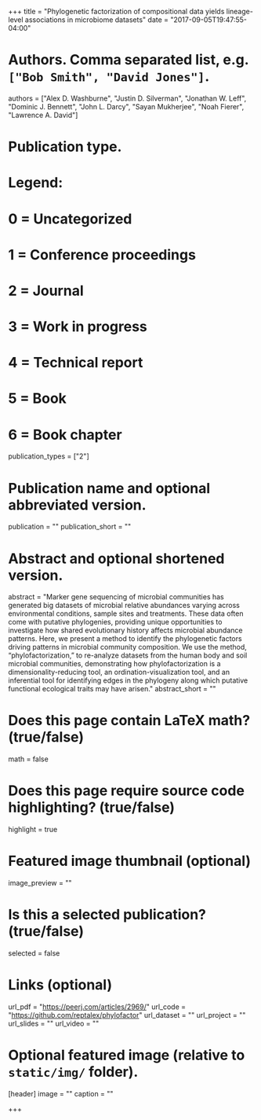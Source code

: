 +++
title = "Phylogenetic factorization of compositional data yields lineage-level associations in microbiome datasets"
date = "2017-09-05T19:47:55-04:00"

# Authors. Comma separated list, e.g. `["Bob Smith", "David Jones"]`.
authors = ["Alex D. Washburne", "Justin D. Silverman", "Jonathan W. Leff", "Dominic J. Bennett", "John L. Darcy", "Sayan Mukherjee", "Noah Fierer", "Lawrence A. David"]

# Publication type.
# Legend:
# 0 = Uncategorized
# 1 = Conference proceedings
# 2 = Journal
# 3 = Work in progress
# 4 = Technical report
# 5 = Book
# 6 = Book chapter
publication_types = ["2"]

# Publication name and optional abbreviated version.
publication = ""
publication_short = ""

# Abstract and optional shortened version.
abstract = "Marker gene sequencing of microbial communities has generated big datasets of microbial relative abundances varying across environmental conditions, sample sites and treatments. These data often come with putative phylogenies, providing unique opportunities to investigate how shared evolutionary history affects microbial abundance patterns. Here, we present a method to identify the phylogenetic factors driving patterns in microbial community composition. We use the method, “phylofactorization,” to re-analyze datasets from the human body and soil microbial communities, demonstrating how phylofactorization is a dimensionality-reducing tool, an ordination-visualization tool, and an inferential tool for identifying edges in the phylogeny along which putative functional ecological traits may have arisen."
abstract_short = ""

# Does this page contain LaTeX math? (true/false)
math = false

# Does this page require source code highlighting? (true/false)
highlight = true

# Featured image thumbnail (optional)
image_preview = ""

# Is this a selected publication? (true/false)
selected = false

# Links (optional)
url_pdf = "https://peerj.com/articles/2969/"
url_code = "https://github.com/reptalex/phylofactor"
url_dataset = ""
url_project = ""
url_slides = ""
url_video = ""

# Optional featured image (relative to `static/img/` folder).
[header]
image = ""
caption = ""

+++

